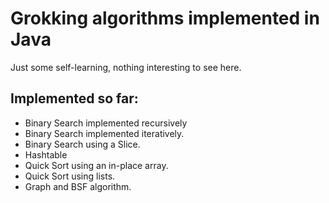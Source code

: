 # Grokking algorithms implemented in Java

Just some self-learning, nothing interesting to see here.

## Implemented so far:

* Binary Search implemented recursively
* Binary Search implemented iteratively.
* Binary Search using a Slice.
* Hashtable
* Quick Sort using an in-place array.
* Quick Sort using lists.
* Graph and BSF algorithm. 